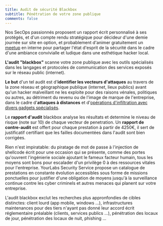 ```yaml
---
title: Audit de sécurité Blackbox
subtitle: Pénétration de votre zone publique
comments: false
---
```


Nos SecOps passionnés proposent un rapport écrit personnalisé à ses protégés,
et d'un compte rendu stratégique pour décideur d'une demie journée sur site en
option, et probablement d'animer gratuitement un
[meetup](https://www.meetup.com/Angouleme-Hack-Dev-Barcamp-1337/) en interne
pour partager l'état d'esprit de la sécurité dans le cadre d'une ambiance
convivialle et ludique dans une esthétique hacker local.

**L'audit "blackbox"** scanne votre zone publique avec les outils spécialisés dans
les langages et protocoles de communication des services exposés sur le réseau
public (internet).

**Le but** d'un tel audit est d'**identifier les vecteurs d'attaques** au
travers de la zone réseau et géographique publique (internet, lieux publics)
avant qu'un hacker malveillant ne les exploite pour des raisons vénales,
politiques ou autres, au détriment du revenu ou de l'image de marque de
l'entreprise, dans le cadre d'**attaques à distances** et d'[opérations
d'infiltration avec divers gadgets
spécialisés](https://gitpitch.com/yourlabs/security).

Le **rapport d'audit** blackbox analyse les résultats et determine le niveau de
risque (note sur 10) de chaque vecteur de penetration. Un **rapport de
contre-audit** est offert pour chaque prestation à partir de 4250€, il sert de
justificatif certifiant que les failles documentées dans l'audit sont bien
corrigées.

Rien n'est impiratable: du piratage de mot de passe à l'injection de shellcode
écrit pour une occasion qui se présente, comme des portes qu'ouvrent
l'ingénierie sociale ajoutant le fameux facteur humain, tous les moyens sont
bons pour escalader d'un privilège 0 à des ressources vitales pour
l'entreprise. YourLabs Security Service propose un catalogue de prestations en
constante évolution accessibles sous forme de missions ponctuelles pour
justifier d'une obligation de moyens jusqu'à la surveillance continue contre
les cyber criminels et autres menaces qui planent sur votre entreprise.

L'audit blackbox exclut les recherches plus appronfondies de cibles distinctes:
client lourd (app mobile, windows ...), infrastructures maintenances pour des
tiers n'ayant pas donné leur accord écrit réglementaire préalable (clients,
services publics ...), pénétration des locaux de jour, pénétration des locaux
de nuit, phishing ...
